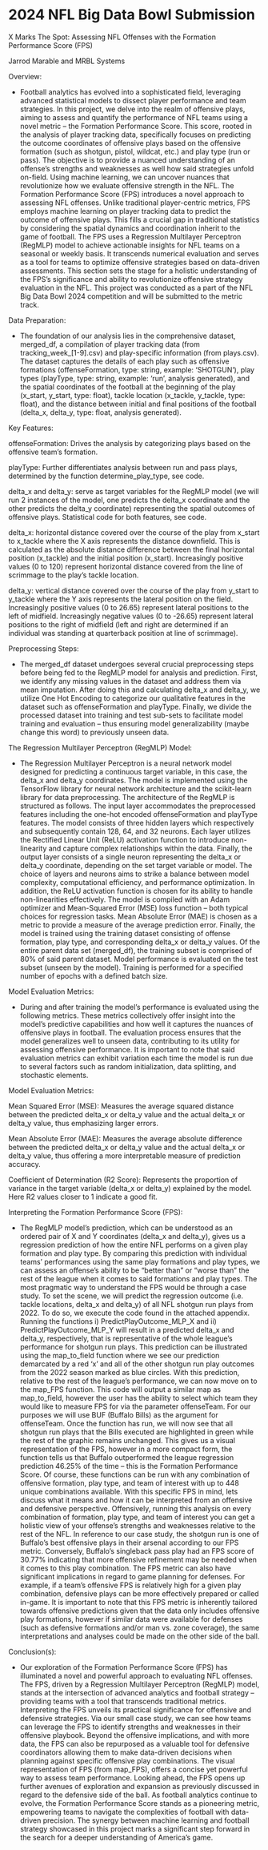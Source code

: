 # 2024 NFL Big Data Bowl Submission

X Marks The Spot: Assessing NFL Offenses with the Formation Performance Score (FPS)

Jarrod Marable and MRBL Systems

Overview:

-	Football analytics has evolved into a sophisticated field, leveraging advanced statistical models to dissect player performance and team strategies. In this project, we delve into the realm of offensive plays, aiming to assess and quantify the performance of NFL teams using a novel metric – the Formation Performance Score. This score, rooted in the analysis of player tracking data, specifically focuses on predicting the outcome coordinates of offensive plays based on the offensive formation (such as shotgun, pistol, wildcat, etc.) and play type (run or pass). The objective is to provide a nuanced understanding of an offense’s strengths and weaknesses as well how said strategies unfold on-field. Using machine learning, we can uncover nuances that revolutionize how we evaluate offensive strength in the NFL.
	The Formation Performance Score (FPS) introduces a novel approach to assessing NFL offenses. Unlike traditional player-centric metrics, FPS employs machine learning on player tracking data to predict the outcome of offensive plays. This fills a crucial gap in traditional statistics by considering the spatial dynamics and coordination inherit to the game of football. The FPS uses a Regression Multilayer Perceptron (RegMLP) model to achieve actionable insights for NFL teams on a seasonal or weekly basis. It transcends numerical evaluation and serves as a tool for teams to optimize offensive strategies based on data-driven assessments. This section sets the stage for a holistic understanding of the FPS’s significance and ability to revolutionize offensive strategy evaluation in the NFL. 
	This project was conducted as a part of the NFL Big Data Bowl 2024 competition and will be submitted to the metric track.

Data Preparation:

-	The foundation of our analysis lies in the comprehensive dataset, merged_df, a compilation of player tracking data (from tracking_week_[1-9].csv) and play-specific information (from plays.csv). The dataset captures the details of each play such as offensive formations (offenseFormation, type: string, example: ‘SHOTGUN’), play types (playType, type: string, example: ‘run’, analysis generated), and the spatial coordinates of the football at the beginning of the play (x_start, y_start, type: float), tackle location (x_tackle, y_tackle, type: float), and the distance between initial and final positions of the football (delta_x, delta_y, type: float, analysis generated). 
	
Key Features:

offenseFormation: Drives the analysis by categorizing plays based on the offensive team’s formation.

playType: Further differentiates analysis between run and pass plays, determined by the function determine_play_type, see code.

 

delta_x and delta_y: serve as target variables for the RegMLP model (we will run 2 instances of the model, one predicts the delta_x coordinate and the other predicts the delta_y coordinate) representing the spatial outcomes of offensive plays. Statistical code for both features, see code.

 

delta_x: horizontal distance covered over the course of the play from x_start to x_tackle where the X axis represents the distance downfield. This is calculated as the absolute distance difference between the final horizontal position (x_tackle) and the initial position (x_start). Increasingly positive values (0 to 120) represent horizontal distance covered from the line of scrimmage to the play’s tackle location.

delta_y: vertical distance covered over the course of the play from y_start to y_tackle where the Y axis represents the lateral position on the field. Increasingly positive values (0 to 26.65) represent lateral positions to the left of midfield. Increasingly negative values (0 to -26.65) represent lateral positions to the right of midfield (left and right are determined if an individual was standing at quarterback position at line of scrimmage).

Preprocessing Steps:

-	The merged_df dataset undergoes several crucial preprocessing steps before being fed to the RegMLP model for analysis and prediction. First, we identify any missing values in the dataset and address them via mean imputation. After doing this and calculating delta_x and delta_y, we utilize One Hot Encoding to categorize our qualitative features in the dataset such as offenseFormation and playType. Finally, we divide the processed dataset into training and test sub-sets to facilitate model training and evaluation – thus ensuring model generalizability (maybe change this word) to previously unseen data. 



The Regression Multilayer Perceptron (RegMLP) Model:

-	The Regression Multilayer Perceptron is a neural network model designed for predicting a continuous target variable, in this case, the delta_x and delta_y coordinates. The model is implemented using the TensorFlow library for neural network architecture and the scikit-learn library for data preprocessing. 
	The architecture of the RegMLP is structured as follows. The input layer accommodates the preprocessed features including the one-hot encoded offenseFormation and playType features. The model consists of three hidden layers which respectively and subsequently contain 128, 64, and 32 neurons. Each layer utilizes the Rectified Linear Unit (ReLU) activation function to introduce non-linearity and capture complex relationships within the data. Finally, the output layer consists of a single neuron representing the delta_x or delta_y coordinate, depending on the set target variable or model. The choice of layers and neurons aims to strike a balance between model complexity, computational efficiency, and performance optimization. In addition, the ReLU activation function is chosen for its ability to handle non-linearities effectively. 
	The model is compiled with an Adam optimizer and Mean-Squared Error (MSE) loss function – both typical choices for regression tasks. Mean Absolute Error (MAE) is chosen as a metric to provide a measure of the average prediction error. Finally, the model is trained using the training dataset consisting of offense formation, play type, and corresponding delta_x or delta_y values. Of the entire parent data set (merged_df), the training subset is comprised of 80% of said parent dataset. Model performance is evaluated on the test subset (unseen by the model). Training is performed for a specified number of epochs with a defined batch size.

Model Evaluation Metrics:

-	During and after training the model’s performance is evaluated using the following metrics. These metrics collectively offer insight into the model’s predictive capabilities and how well it captures the nuances of offensive plays in football. The evaluation process ensures that the model generalizes well to unseen data, contributing to its utility for assessing offensive performance. It is important to note that said evaluation metrics can exhibit variation each time the model is run due to several factors such as random initialization, data splitting, and stochastic elements.

Model Evaluation Metrics:

Mean Squared Error (MSE): Measures the average squared distance between the predicted delta_x or delta_y value and the actual delta_x or delta_y value, thus emphasizing larger errors.

Mean Absolute Error (MAE): Measures the average absolute difference between the predicted delta_x or delta_y value and the actual delta_x or delta_y value, thus offering a more interpretable measure of prediction accuracy.

Coefficient of Determination (R2 Score): Represents the proportion of variance in the target variable (delta_x or delta_y) explained by the model. Here R2 values closer to 1 indicate a good fit.

Interpreting the Formation Performance Score (FPS):

-	The RegMLP model’s prediction, which can be understood as an ordered pair of X and Y coordinates (delta_x and delta_y), gives us a regression prediction of how the entire NFL performs on a given play formation and play type. By comparing this prediction with individual teams’ performances using the same play formations and play types, we can assess an offense’s ability to be “better than” or “worse than” the rest of the league when it comes to said formations and play types. The most pragmatic way to understand the FPS would be through a case study. 
To set the scene, we will predict the regression outcome (i.e. tackle locations, delta_x and delta_y) of all NFL shotgun run plays from 2022. To do so, we execute the code found in the attached appendix. Running the functions i) PredictPlayOutcome_MLP_X and ii) PredictPlayOutcome_MLP_Y will result in a predicted delta_x and delta_y, respectively, that is representative of the whole league’s performance for shotgun run plays. This prediction can be illustrated using the map_to_field function where we see our prediction demarcated by a red ‘x’ and all of the other shotgun run play outcomes from the 2022 season marked as blue circles.
With this prediction, relative to the rest of the league’s performance, we can now move on to the map_FPS function. This code will output a similar map as map_to_field, however the user has the ability to select which team they would like to measure FPS for via the parameter offenseTeam. For our purposes we will use BUF (Buffalo Bills) as the argument for offenseTeam. Once the function has run, we will now see that all shotgun run plays that the Bills executed are highlighted in green while the rest of the graphic remains unchanged. This gives us a visual representation of the FPS, however in a more compact form, the function tells us that Buffalo outperformed the league regression prediction 46.25% of the time – this is the Formation Performance Score. Of course, these functions can be run with any combination of offensive formation, play type, and team of interest with up to 448 unique combinations available.
With this specific FPS in mind, lets discuss what it means and how it can be interpreted from an offensive and defensive perspective. Offensively, running this analysis on every combination of formation, play type, and team of interest you can get a holistic view of your offense’s strengths and weaknesses relative to the rest of the NFL. In reference to our case study, the shotgun run is one of Buffalo’s best offensive plays in their arsenal according to our FPS metric. Conversely, Buffalo’s singleback pass play had an FPS score of 30.77% indicating that more offensive refinement may be needed when it comes to this play combination. The FPS metric can also have significant implications in regard to game planning for defenses. For example, if a team’s offensive FPS is relatively high for a given play combination, defensive plays can be more effectively prepared or called in-game. It is important to note that this FPS metric is inherently tailored towards offensive predictions given that the data only includes offensive play formations, however if similar data were available for defenses (such as defensive formations and/or man vs. zone coverage), the same interpretations and analyses could be made on the other side of the ball.

Conclusion(s):

-	Our exploration of the Formation Performance Score (FPS) has illuminated a novel and powerful approach to evaluating NFL offenses. The FPS, driven by a Regression Multilayer Perceptron (RegMLP) model, stands at the intersection of advanced analytics and football strategy – providing teams with a tool that transcends traditional metrics. 
	Interpreting the FPS unveils its practical significance for offensive and defensive strategies. Via our small case study, we can see how teams can leverage the FPS to identify strengths and weaknesses in their offensive playbook. Beyond the offensive implications, and with more data, the FPS can also be repurposed as a valuable tool for defensive coordinators allowing them to make data-driven decisions when planning against specific offensive play combinations. The visual representation of FPS (from map_FPS), offers a concise yet powerful way to assess team performance. 
	Looking ahead, the FPS opens up further avenues of exploration and expansion as previously discussed in regard to the defensive side of the ball. As football analytics continue to evolve, the Formation Performance Score stands as a pioneering metric, empowering teams to navigate the complexities of football with data-driven precision. The synergy between machine learning and football strategy showcased in this project marks a significant step forward in the search for a deeper understanding of America’s game.

